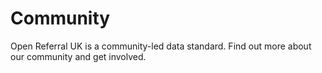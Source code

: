 # Community

Open Referral UK is a community-led data standard. Find out more about our community and get involved.
